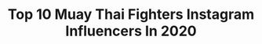 ---
title: Top 10 Muay Thai Fighters Instagram Influencers In 2020
description: >-
  Find top muay thai fighters Instagram influencers in 2020. Most popular hashtags: #sparring #repost #nature #champion.
platform: Instagram
profiles:
  - username: "daniella_shoot"
    fullname: >-
      daniella❤️shutov
    location: "Thailand"
    followers: 68666
    engagement: 1070
    commentsToLikes: 0.018998
    id: ck8tcmf40zxdh0j78yptvq0yc
    verified: false
    hashtags: "#like, #shadowbox, #warmup, #sparing"
  - username: "almajuniku"
    fullname: >-
      ALMA JUNIKU
    location: "Australia"
    followers: 52502
    engagement: 964
    commentsToLikes: 0.021412
    id: ckap9d671s6he0i78rgq2cddd
    verified: true
    hashtags: "#mwmt, #rawtothecore, #fairtexthailand, #fairtextrainingcentre"
  - username: "paves_92"
    fullname: >-
      Patrick Vespaziani
    location: "Germany"
    followers: 7554
    engagement: 768
    commentsToLikes: 0.059806
    id: ckapb2qmcycwu0i78ql3y42qb
    verified: false
    hashtags: ""
  - username: "samuelbark"
    fullname: >-
      Sammon Decker
    location: "Sweden"
    followers: 13071
    engagement: 750
    commentsToLikes: 0.031679
    id: ck0u0dp1ptgwl0i19n10ujqkv
    verified: false
    hashtags: "#halmstad, #padwork, #timetofight, #familyfirst"
  - username: "stmhe"
    fullname: >-
      
    location: "Austria"
    followers: 16673
    engagement: 1646
    commentsToLikes: 0.015975
    id: ck55jxb48xzg80i116ce14j49
    verified: false
    hashtags: "#gipfelkreuz, #ocean, #head, #appreciated"
  - username: "liliandikmans"
    fullname: >-
      Lilian Dikmans
    location: "Australia"
    followers: 57688
    engagement: 159
    commentsToLikes: 0.031409
    id: ck0w3psopun9k0i19i8ai76uk
    verified: false
    hashtags: "#pumaau, #functionalfitness, #perth, #finisher"
  - username: "damien_alamos"
    fullname: >-
      Damien Alamos (Yaqoob)
    location: "Thailand"
    followers: 14313
    engagement: 666
    commentsToLikes: 0.011006
    id: ck5zmxrasneco0i14s94zgg5i
    verified: false
    hashtags: "#muaythaiseminar, #muaythaitechniques, #slovakia, #repost"
  - username: "superlek789"
    fullname: >-
      🇹🇭🥊👊SUPERLEK KIATMOO 9🥊👊🇹🇭
    location: ""
    followers: 45748
    engagement: 281
    commentsToLikes: 0.007534
    id: ck5c6flvg5c4q0i11u4isucko
    verified: false
    hashtags: "#yokkao"
  - username: "katfreemanfitness"
    fullname: >-
      Kat Freeman
    location: "United Kingdom"
    followers: 46085
    engagement: 151
    commentsToLikes: 0.112023
    id: ck5q1qclgc95v0i119iw1w2su
    verified: false
    hashtags: "#thankyounext, #whatafuckingliberty, #femaleboss, #aging"
  - username: "emersonfalcaovieira"
    fullname: >-
      Emerson Falcão
    location: "Thailand"
    followers: 28974
    engagement: 279
    commentsToLikes: 0.024187
    id: ck15q85h61jxh0i19i46r4zbj
    verified: false
    hashtags: "#sempreemp, #repost"
---